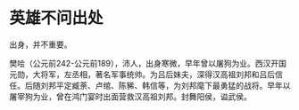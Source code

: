 # 英雄不问出处

出身，并不重要。



樊哙（公元前242-公元前189），沛人，出身寒微，早年曾以屠狗为业。西汉开国元勋，大将军，左丞相，著名军事统帅。为吕后妹夫，深得汉高祖刘邦和吕后信任。后随刘邦平定臧荼、卢绾、陈豨、韩信等，为刘邦麾下最勇猛的战将。早年以屠宰狗为业，曾在鸿门宴时出面营救汉高祖刘邦。封舞阳侯，谥武侯。
